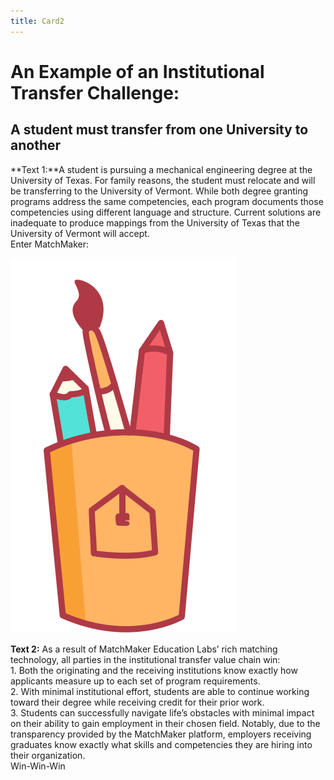 ```yaml
---
title: Card2
---
```

# An Example of an Institutional Transfer Challenge:
## A student must transfer from one University to another

**Text 1:**A student is pursuing a mechanical engineering degree at the University of Texas.  For family reasons, the student must relocate and will be transferring to the University of Vermont. While both degree granting programs address the same competencies, each program documents those competencies using different language and structure. Current solutions are inadequate to produce mappings from the University of Texas that the University of Vermont will accept.<br/>Enter MatchMaker:

![Alt Text for Sample Image](/mmassets/graphic_tools.svg)

**Text 2:** As a result of MatchMaker Education Labs’ rich matching technology, all parties in the institutional transfer value chain win:<br/>1.	Both the originating and the receiving institutions know exactly how applicants measure up to each set of program requirements.<br/> 
2.	With minimal institutional effort, students are able to continue working toward their degree while receiving credit for their prior work.<br/>
3.	Students can successfully navigate life’s obstacles with minimal impact on their ability to gain employment in their chosen field.  Notably, due to the transparency provided by the MatchMaker platform, employers receiving graduates know exactly what skills and competencies they are hiring into their organization.<br/>Win-Win-Win
